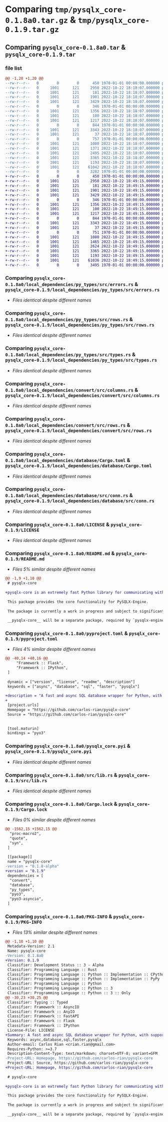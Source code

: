 # Comparing `tmp/pysqlx_core-0.1.8a0.tar.gz` & `tmp/pysqlx_core-0.1.9.tar.gz`

## Comparing `pysqlx_core-0.1.8a0.tar` & `pysqlx_core-0.1.9.tar`

### file list

```diff
@@ -1,20 +1,20 @@
--rw-r--r--   0        0        0      450 1970-01-01 00:00:00.000000 pysqlx_core-0.1.8a0/local_dependencies/py_types/Cargo.toml
--rw-r--r--   0     1001      121     2950 2022-10-22 18:18:07.000000 pysqlx_core-0.1.8a0/local_dependencies/py_types/src/errors.rs
--rw-r--r--   0     1001      121      181 2022-10-22 18:18:07.000000 pysqlx_core-0.1.8a0/local_dependencies/py_types/src/lib.rs
--rw-r--r--   0     1001      121     1901 2022-10-22 18:18:07.000000 pysqlx_core-0.1.8a0/local_dependencies/py_types/src/rows.rs
--rw-r--r--   0     1001      121     3429 2022-10-22 18:18:07.000000 pysqlx_core-0.1.8a0/local_dependencies/py_types/src/types.rs
--rw-r--r--   0        0        0      346 1970-01-01 00:00:00.000000 pysqlx_core-0.1.8a0/local_dependencies/convert/Cargo.toml
--rw-r--r--   0     1001      121     1356 2022-10-22 18:18:07.000000 pysqlx_core-0.1.8a0/local_dependencies/convert/src/columns.rs
--rw-r--r--   0     1001      121      100 2022-10-22 18:18:07.000000 pysqlx_core-0.1.8a0/local_dependencies/convert/src/lib.rs
--rw-r--r--   0     1001      121     1217 2022-10-22 18:18:07.000000 pysqlx_core-0.1.8a0/local_dependencies/convert/src/rows.rs
--rw-r--r--   0        0        0      844 1970-01-01 00:00:00.000000 pysqlx_core-0.1.8a0/local_dependencies/database/Cargo.toml
--rw-r--r--   0     1001      121     3343 2022-10-22 18:18:07.000000 pysqlx_core-0.1.8a0/local_dependencies/database/src/conn.rs
--rw-r--r--   0     1001      121       37 2022-10-22 18:18:07.000000 pysqlx_core-0.1.8a0/local_dependencies/database/src/lib.rs
--rw-r--r--   0        0        0      757 1970-01-01 00:00:00.000000 pysqlx_core-0.1.8a0/Cargo.toml
--rw-r--r--   0     1001      121     1080 2022-10-22 18:18:07.000000 pysqlx_core-0.1.8a0/LICENSE
--rw-r--r--   0     1001      121     1371 2022-10-22 18:18:07.000000 pysqlx_core-0.1.8a0/README.md
--rw-r--r--   0     1001      121     2495 2022-10-22 18:18:07.000000 pysqlx_core-0.1.8a0/pyproject.toml
--rw-r--r--   0     1001      121     3365 2022-10-22 18:18:07.000000 pysqlx_core-0.1.8a0/pysqlx_core.pyi
--rw-r--r--   0     1001      121     1193 2022-10-22 18:18:07.000000 pysqlx_core-0.1.8a0/src/lib.rs
--rw-r--r--   0     1001      121    61042 2022-10-22 18:18:07.000000 pysqlx_core-0.1.8a0/Cargo.lock
--rw-r--r--   0        0        0     3282 1970-01-01 00:00:00.000000 pysqlx_core-0.1.8a0/PKG-INFO
+-rw-r--r--   0        0        0      450 1970-01-01 00:00:00.000000 pysqlx_core-0.1.9/local_dependencies/py_types/Cargo.toml
+-rw-r--r--   0     1001      121     2950 2022-10-22 18:49:15.000000 pysqlx_core-0.1.9/local_dependencies/py_types/src/errors.rs
+-rw-r--r--   0     1001      121      181 2022-10-22 18:49:15.000000 pysqlx_core-0.1.9/local_dependencies/py_types/src/lib.rs
+-rw-r--r--   0     1001      121     1901 2022-10-22 18:49:15.000000 pysqlx_core-0.1.9/local_dependencies/py_types/src/rows.rs
+-rw-r--r--   0     1001      121     3429 2022-10-22 18:49:15.000000 pysqlx_core-0.1.9/local_dependencies/py_types/src/types.rs
+-rw-r--r--   0        0        0      346 1970-01-01 00:00:00.000000 pysqlx_core-0.1.9/local_dependencies/convert/Cargo.toml
+-rw-r--r--   0     1001      121     1356 2022-10-22 18:49:15.000000 pysqlx_core-0.1.9/local_dependencies/convert/src/columns.rs
+-rw-r--r--   0     1001      121      100 2022-10-22 18:49:15.000000 pysqlx_core-0.1.9/local_dependencies/convert/src/lib.rs
+-rw-r--r--   0     1001      121     1217 2022-10-22 18:49:15.000000 pysqlx_core-0.1.9/local_dependencies/convert/src/rows.rs
+-rw-r--r--   0        0        0      844 1970-01-01 00:00:00.000000 pysqlx_core-0.1.9/local_dependencies/database/Cargo.toml
+-rw-r--r--   0     1001      121     3343 2022-10-22 18:49:15.000000 pysqlx_core-0.1.9/local_dependencies/database/src/conn.rs
+-rw-r--r--   0     1001      121       37 2022-10-22 18:49:15.000000 pysqlx_core-0.1.9/local_dependencies/database/src/lib.rs
+-rw-r--r--   0        0        0      751 1970-01-01 00:00:00.000000 pysqlx_core-0.1.9/Cargo.toml
+-rw-r--r--   0     1001      121     1080 2022-10-22 18:49:15.000000 pysqlx_core-0.1.9/LICENSE
+-rw-r--r--   0     1001      121     1465 2022-10-22 18:49:15.000000 pysqlx_core-0.1.9/README.md
+-rw-r--r--   0     1001      121     2624 2022-10-22 18:49:15.000000 pysqlx_core-0.1.9/pyproject.toml
+-rw-r--r--   0     1001      121     3365 2022-10-22 18:49:15.000000 pysqlx_core-0.1.9/pysqlx_core.pyi
+-rw-r--r--   0     1001      121     1193 2022-10-22 18:49:15.000000 pysqlx_core-0.1.9/src/lib.rs
+-rw-r--r--   0     1001      121    61036 2022-10-22 18:49:15.000000 pysqlx_core-0.1.9/Cargo.lock
+-rw-r--r--   0        0        0     3495 1970-01-01 00:00:00.000000 pysqlx_core-0.1.9/PKG-INFO
```

### Comparing `pysqlx_core-0.1.8a0/local_dependencies/py_types/src/errors.rs` & `pysqlx_core-0.1.9/local_dependencies/py_types/src/errors.rs`

 * *Files identical despite different names*

### Comparing `pysqlx_core-0.1.8a0/local_dependencies/py_types/src/rows.rs` & `pysqlx_core-0.1.9/local_dependencies/py_types/src/rows.rs`

 * *Files identical despite different names*

### Comparing `pysqlx_core-0.1.8a0/local_dependencies/py_types/src/types.rs` & `pysqlx_core-0.1.9/local_dependencies/py_types/src/types.rs`

 * *Files identical despite different names*

### Comparing `pysqlx_core-0.1.8a0/local_dependencies/convert/src/columns.rs` & `pysqlx_core-0.1.9/local_dependencies/convert/src/columns.rs`

 * *Files identical despite different names*

### Comparing `pysqlx_core-0.1.8a0/local_dependencies/convert/src/rows.rs` & `pysqlx_core-0.1.9/local_dependencies/convert/src/rows.rs`

 * *Files identical despite different names*

### Comparing `pysqlx_core-0.1.8a0/local_dependencies/database/Cargo.toml` & `pysqlx_core-0.1.9/local_dependencies/database/Cargo.toml`

 * *Files identical despite different names*

### Comparing `pysqlx_core-0.1.8a0/local_dependencies/database/src/conn.rs` & `pysqlx_core-0.1.9/local_dependencies/database/src/conn.rs`

 * *Files identical despite different names*

### Comparing `pysqlx_core-0.1.8a0/LICENSE` & `pysqlx_core-0.1.9/LICENSE`

 * *Files identical despite different names*

### Comparing `pysqlx_core-0.1.8a0/README.md` & `pysqlx_core-0.1.9/README.md`

 * *Files 5% similar despite different names*

```diff
@@ -1,9 +1,10 @@
 # pysqlx-core
 
+pysqlx-core is an extremely fast Python library for communicating with various SQL databases.
 
 This package provides the core functionality for PySQLX-Engine.
 
 The package is currently a work in progress and subject to significant change.
 
 __pysqlx-core__ will be a separate package, required by `pysqlx-engine`.
```

### Comparing `pysqlx_core-0.1.8a0/pyproject.toml` & `pysqlx_core-0.1.9/pyproject.toml`

 * *Files 4% similar despite different names*

```diff
@@ -40,14 +40,16 @@
     "Framework :: Flask",
     "Framework :: IPython",
 ]
 
 dynamic = ["version", "license", "readme", "description"]
 keywords = ["async", "database", "sql", "faster", "pysqlx"]
 
+description = "A fast and async SQL database wrapper for Python, with support for MySQL, PostgreSQL, SQLite and MS SQL Server."
+
 [project.urls]
 Homepage = "https://github.com/carlos-rian/pysqlx-core"
 Source = "https://github.com/carlos-rian/pysqlx-core"
 
 
 [tool.maturin]
 bindings = "pyo3"
```

### Comparing `pysqlx_core-0.1.8a0/pysqlx_core.pyi` & `pysqlx_core-0.1.9/pysqlx_core.pyi`

 * *Files identical despite different names*

### Comparing `pysqlx_core-0.1.8a0/src/lib.rs` & `pysqlx_core-0.1.9/src/lib.rs`

 * *Files identical despite different names*

### Comparing `pysqlx_core-0.1.8a0/Cargo.lock` & `pysqlx_core-0.1.9/Cargo.lock`

 * *Files 0% similar despite different names*

```diff
@@ -1562,15 +1562,15 @@
  "proc-macro2",
  "quote",
  "syn",
 ]
 
 [[package]]
 name = "pysqlx-core"
-version = "0.1.8-alpha"
+version = "0.1.9"
 dependencies = [
  "convert",
  "database",
  "py_types",
  "pyo3",
  "pyo3-asyncio",
 ]
```

### Comparing `pysqlx_core-0.1.8a0/PKG-INFO` & `pysqlx_core-0.1.9/PKG-INFO`

 * *Files 13% similar despite different names*

```diff
@@ -1,10 +1,10 @@
 Metadata-Version: 2.1
 Name: pysqlx-core
-Version: 0.1.8a0
+Version: 0.1.9
 Classifier: Development Status :: 3 - Alpha
 Classifier: Programming Language :: Rust
 Classifier: Programming Language :: Python :: Implementation :: CPython
 Classifier: Programming Language :: Python :: Implementation :: PyPy
 Classifier: Programming Language :: Python
 Classifier: Programming Language :: Python :: 3
 Classifier: Programming Language :: Python :: 3 :: Only
@@ -30,23 +30,25 @@
 Classifier: Typing :: Typed
 Classifier: Framework :: AsyncIO
 Classifier: Framework :: AnyIO
 Classifier: Framework :: FastAPI
 Classifier: Framework :: Flask
 Classifier: Framework :: IPython
 License-File: LICENSE
+Summary: A fast and async SQL database wrapper for Python, with support for MySQL, PostgreSQL, SQLite and MS SQL Server.
 Keywords: async,database,sql,faster,pysqlx
 Author-email: Carlos Rian <crian.rian@gmail.com>
 Requires-Python: >=3.7
 Description-Content-Type: text/markdown; charset=UTF-8; variant=GFM
-Project-URL: Homepage, https://github.com/carlos-rian/pysqlx-core
 Project-URL: Source, https://github.com/carlos-rian/pysqlx-core
+Project-URL: Homepage, https://github.com/carlos-rian/pysqlx-core
 
 # pysqlx-core
 
+pysqlx-core is an extremely fast Python library for communicating with various SQL databases.
 
 This package provides the core functionality for PySQLX-Engine.
 
 The package is currently a work in progress and subject to significant change.
 
 __pysqlx-core__ will be a separate package, required by `pysqlx-engine`.
```

